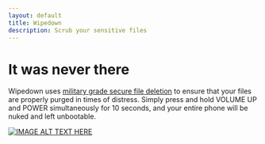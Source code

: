 ```yaml
---
layout: default
title: Wipedown
description: Scrub your sensitive files
---
```


# It was never there

Wipedown uses [military grade secure file deletion][shred] to ensure that your files
are properly purged in times of distress. Simply press and hold VOLUME UP and POWER simultaneously
for 10 seconds, and your entire phone will be nuked and left unbootable.
 
[![IMAGE ALT TEXT HERE](http://img.youtube.com/vi/YOUTUBE_VIDEO_ID_HERE/0.jpg)](http://www.youtube.com/watch?v=YOUTUBE_VIDEO_ID_HERE)





[shred]: https://en.wikipedia.org/wiki/Shred_(Unix)